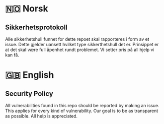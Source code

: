 # 🇳🇴 Norsk

## Sikkerhetsprotokoll

Alle sikkerhetshull funnet for dette repoet skal rapporteres i form av et issue. Dette gjelder uansett hvilket type sikkerthetshull det er.
Prinsippet er at det skal være full åpenhet rundt problemet. Vi setter pris på all hjelp vi kan få.

# 🇬🇧 English

## Security Policy

All vulnerabilities found in this repo should be reported by making an issue. This applies for every kind of vulnerability. Our goal is to be as transparent as possible. All help is appreciated.
